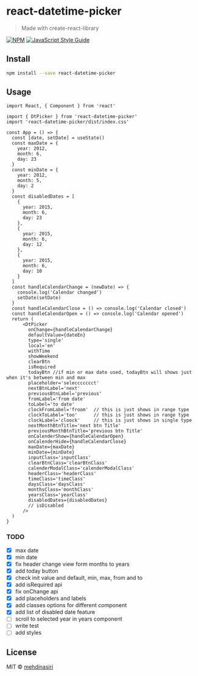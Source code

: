 # react-datetime-picker

> Made with create-react-library

[![NPM](https://img.shields.io/npm/v/react-datetime-picker.svg)](https://www.npmjs.com/package/react-datetime-picker) [![JavaScript Style Guide](https://img.shields.io/badge/code_style-standard-brightgreen.svg)](https://standardjs.com)

## Install

```bash
npm install --save react-datetime-picker
```

## Usage

```tsx
import React, { Component } from 'react'

import { DtPicker } from 'react-datetime-picker'
import 'react-datetime-picker/dist/index.css'

const App = () => {
  const [date, setDate] = useState()
  const maxDate = {
    year: 2012,
    month: 6,
    day: 23
  }
  const minDate = {
    year: 2012,
    month: 5,
    day: 2
  }
  const disabledDates = [
    {
      year: 2015,
      month: 6,
      day: 23
    },
    {
      year: 2015,
      month: 6,
      day: 12
    },
    {
      year: 2015,
      month: 6,
      day: 10
    }
  ]
  const handleCalendarChange = (newDate) => {
    console.log('Calendar changed')
    setDate(setDate)
  }
  const handleCalendarClose = () => console.log('Calendar closed')
  const handleCalendarOpen = () => console.log('Calendar opened')
  return (
      <DtPicker
        onChange={handleCalendarChange}
        defaultValue={dateEn}
        type='single'
        local='en'
        withTime
        showWeekend
        clearBtn
        isRequired
        todayBtn //if min or max date used, todayBtn will shows just when it's between min and max
        placeholder='seleccccccct'
        nextBtnLabel='next'
        previousBtnLabel='previous'
        fromLabel='from date'
        toLabel='to date'
        clockFromLabel='froom'  // this is just shows in range type
        clockToLabel='too'      // this is just shows in range type
        clockLabel='cloock'     // this is just shows in single type
        nextMonthBtnTitle='next btn Title'
        previousMonthBtnTitle='previous btn Title'
        onCalenderShow={handleCalendarOpen}
        onCalenderHide={handleCalendarClose}
        maxDate={maxDate}
        minDate={minDate}
        inputClass='inputClass'
        clearBtnClass='clearBtnClass'
        calenderModalClass='calenderModalClass'
        headerClass='headerClass'
        timeClass='timeClass'
        daysClass='daysClass'
        monthsClass='monthClass'
        yearsClass='yearClass'
        disabledDates={disabledDates}
        // isDisabled
      />
  )
}
```
### TODO

- [x] max date
- [x] min date
- [x] fix header change view form months to years
- [x] add today button
- [x] check init value and default, min, max, from and to
- [x] add isRequired api
- [x] fix onChange api
- [x] add placeholders and labels
- [x] add classes options for different component
- [x] add list of disabled date feature
- [ ] scroll to selected year in years component
- [ ] write test
- [ ] add styles

## License

MIT © [mehdinasiri](https://github.com/mehdinasiri)
